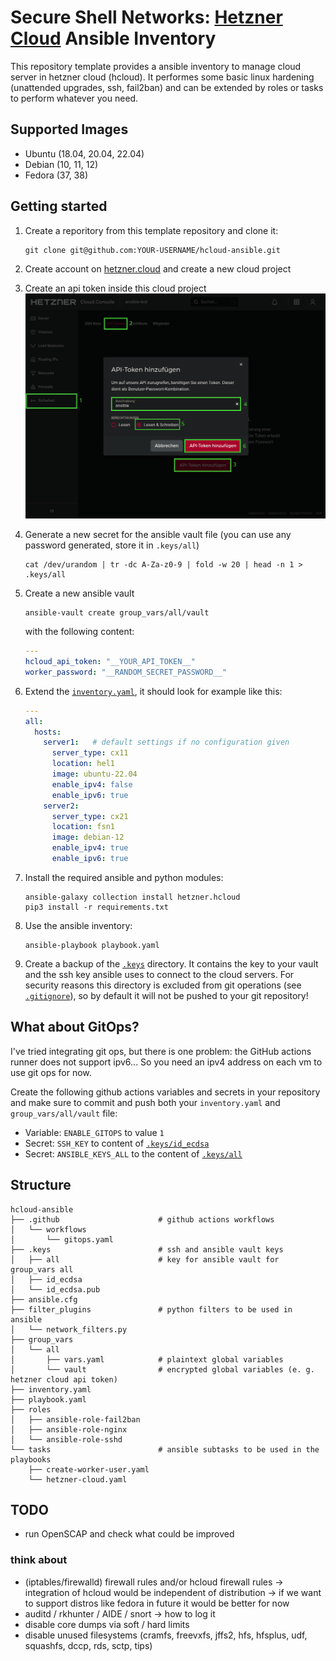 # Secure Shell Networks: [Hetzner Cloud](https://www.hetzner.com/cloud) Ansible Inventory

This repository template provides a ansible inventory to manage cloud server in 
hetzner cloud (hcloud). It performes some basic linux hardening (unattended upgrades, 
ssh, fail2ban) and can be extended by roles or tasks to perform whatever you need.

## Supported Images
- Ubuntu (18.04, 20.04, 22.04)
- Debian (10, 11, 12)
- Fedora (37, 38)

## Getting started
1. Create a reporitory from this template repository and clone it:
   ```shell
   git clone git@github.com:YOUR-USERNAME/hcloud-ansible.git
   ```
2. Create account on [hetzner.cloud](https://console.hetzner.cloud/) and create a new cloud project
3. Create an api token inside this cloud project
   ![Creating an api token in the hetzner cloud console](./img/hetzner-create-api-token.png)
4. Generate a new secret for the ansible vault file (you can use any password generated, store it in `.keys/all`)
   ```shell
   cat /dev/urandom | tr -dc A-Za-z0-9 | fold -w 20 | head -n 1 > .keys/all
   ```
5. Create a new ansible vault
   ```shell
   ansible-vault create group_vars/all/vault
   ```
   with the following content:
   ```yaml
   ---
   hcloud_api_token: "__YOUR_API_TOKEN__"
   worker_password: "__RANDOM_SECRET_PASSWORD__"
   ```
6. Extend the [`inventory.yaml`](./inventory.yaml), it should look for example like this:
   ```yaml
   ---
   all:
     hosts:
       server1:   # default settings if no configuration given
         server_type: cx11
         location: hel1
         image: ubuntu-22.04
         enable_ipv4: false
         enable_ipv6: true
       server2:
         server_type: cx21
         location: fsn1
         image: debian-12
         enable_ipv4: true
         enable_ipv6: true
   ```

7. Install the required ansible and python modules:
   ```shell
   ansible-galaxy collection install hetzner.hcloud
   pip3 install -r requirements.txt
   ```
8. Use the ansible inventory:
   ```shell
   ansible-playbook playbook.yaml
   ```
9. Create a backup of the [`.keys`](./keys/) directory. It contains the key to your vault 
   and the ssh key ansible uses to connect to the cloud servers. For security reasons this 
   directory is excluded from git operations (see [`.gitignore`](./.gitignore)), so by 
   default it will not be pushed to your git repository!

## What about GitOps?
I've tried integrating git ops, but there is one problem: the GitHub actions runner does 
not support ipv6... So you need an ipv4 address on each vm to use git ops for now.

Create the following github actions variables and secrets in your repository and make 
sure to commit and push both your `inventory.yaml` and `group_vars/all/vault` file:
- Variable: `ENABLE_GITOPS` to value `1`
- Secret: `SSH_KEY` to content of [`.keys/id_ecdsa`](./keys/id_ecdsa)
- Secret: `ANSIBLE_KEYS_ALL` to the content of [`.keys/all`](./keys/all)

## Structure
```shell
hcloud-ansible
├── .github                      # github actions workflows
│   └── workflows
│       └── gitops.yaml
├── .keys                        # ssh and ansible vault keys
│   ├── all                      # key for ansible vault for group_vars all
│   ├── id_ecdsa
│   └── id_ecdsa.pub
├── ansible.cfg
├── filter_plugins               # python filters to be used in ansible
│   └── network_filters.py
├── group_vars
│   └── all
│       ├── vars.yaml            # plaintext global variables
│       └── vault                # encrypted global variables (e. g. hetzner cloud api token)
├── inventory.yaml
├── playbook.yaml
├── roles
│   ├── ansible-role-fail2ban
│   ├── ansible-role-nginx
│   └── ansible-role-sshd
└── tasks                        # ansible subtasks to be used in the playbooks
    ├── create-worker-user.yaml
    └── hetzner-cloud.yaml
```

## TODO
- run OpenSCAP and check what could be improved

### think about
- (iptables/firewalld) firewall rules and/or hcloud firewall rules -> integration of hcloud would be independent of distribution -> if we want to support distros like fedora in future it would be better for now
- auditd / rkhunter / AIDE / snort -> how to log it
- disable core dumps via soft / hard limits
- disable unused filesystems (cramfs, freevxfs, jffs2, hfs, hfsplus, udf, squashfs, dccp, rds, sctp, tips)
